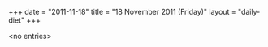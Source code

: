 +++
date = "2011-11-18"
title = "18 November 2011 (Friday)"
layout = "daily-diet"
+++


\<no entries\>
